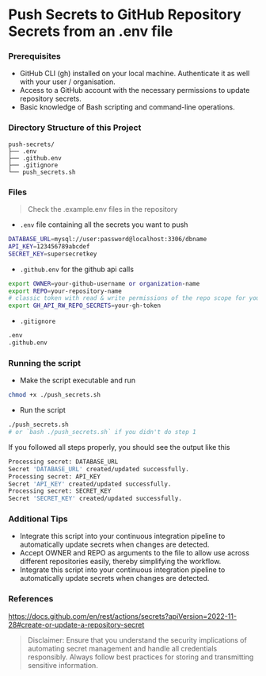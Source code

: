 # Push Secrets to GitHub Repository Secrets from an .env file

### Prerequisites

- GitHub CLI (gh) installed on your local machine. Authenticate it as well with your user / organisation.
- Access to a GitHub account with the necessary permissions to update repository secrets.
- Basic knowledge of Bash scripting and command-line operations.

### Directory Structure of this Project

```
push-secrets/
├── .env
├── .github.env
├── .gitignore
└── push_secrets.sh
```

### Files

> Check the .example.env files in the repository

- `.env` file containing all the secrets you want to push

```bash
DATABASE_URL=mysql://user:password@localhost:3306/dbname
API_KEY=123456789abcdef
SECRET_KEY=supersecretkey
```

- `.github.env` for the github api calls

```bash
export OWNER=your-github-username or organization-name
export REPO=your-repository-name
# classic token with read & write permissions of the repo scope for your repo
export GH_API_RW_REPO_SECRETS=your-gh-token
```

- `.gitignore`
```bash
.env
.github.env
```

### Running the script

- Make the script executable and run

```bash
chmod +x ./push_secrets.sh
```

- Run the script
```bash
./push_secrets.sh
# or `bash ./push_secrets.sh` if you didn't do step 1
```

If you followed all steps properly, you should see the output like this

```bash
Processing secret: DATABASE_URL
Secret 'DATABASE_URL' created/updated successfully.
Processing secret: API_KEY
Secret 'API_KEY' created/updated successfully.
Processing secret: SECRET_KEY
Secret 'SECRET_KEY' created/updated successfully.
```

### Additional Tips
- Integrate this script into your continuous integration pipeline to automatically update secrets when changes are detected.
- Accept OWNER and REPO as arguments to the file to allow use across different repositories easily, thereby simplifying the workflow.
- Integrate this script into your continuous integration pipeline to automatically update secrets when changes are detected.

### References
https://docs.github.com/en/rest/actions/secrets?apiVersion=2022-11-28#create-or-update-a-repository-secret

>Disclaimer: Ensure that you understand the security implications of automating secret management and handle all credentials responsibly. Always follow best practices for storing and transmitting sensitive information.

